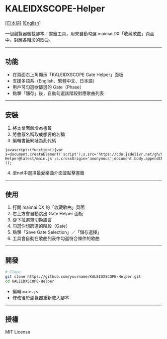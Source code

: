 # KALEIDXSCOPE-Helper
[[日本語]](https://github.com/XingYanTW/KALEIDXSCOPE-Helper/blob/main/README_JP.md) [[English]](https://github.com/XingYanTW/KALEIDXSCOPE-Helper/blob/main/README_EN.md)

一個瀏覽器側載腳本／書籤工具，用來自動勾選 maimai DX「收藏歌曲」頁面中，對應各階段的歌曲。

---

## 功能

- 在頁面右上角顯示「KALEIDXSCOPE Gate Helper」面板  
- 支援多語系（English、繁體中文、日本語）  
- 用戶可勾選欲篩選的 Gate（Phase）  
- 點擊「儲存」後，自動勾選該階段對應歌曲列表   

---

## 安裝

1. 將本業面新增為書籤  
2. 將書籤名稱取成想要的名稱
3. 編輯書籤網址為此代碼
```
javascript:(function(){var s=document.createElement('script');s.src='https://cdn.jsdelivr.net/gh/XingYanTW/KALEIDXSCOPE-Helper@latest/main.js';s.crossOrigin='anonymous';document.body.appendChild(s);})();
```
4. 至net中選擇最愛樂曲介面並點擊書籤

---

## 使用

1. 打開 maimai DX 的「收藏歌曲」頁面  
2. 右上方會自動跳出 Gate Helper 面板  
3. 從下拉選單切換語言  
4. 勾選你想篩選的階段（Gate）  
5. 點擊「Save Gate Selection」／「儲存選擇」  
6. 工具會自動在歌曲列表中勾選符合條件的歌曲  

---

## 開發

```bash
# Clone
git clone https://github.com/yourname/KALEIDXSCOPE-Helper.git
cd KALEIDXSCOPE-Helper
```

- 編輯 `main.js`  
- 修改後於瀏覽器重新載入腳本  

---

## 授權

MIT License  
